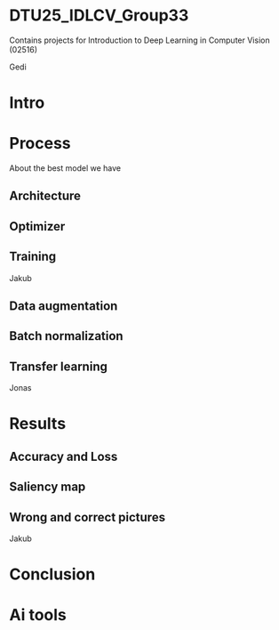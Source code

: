 # DTU25_IDLCV_Group33
Contains projects for Introduction to Deep Learning in Computer Vision (02516)

Gedi
# Intro
# Process
About the best model we have
## Architecture
## Optimizer
## Training
Jakub
## Data augmentation
## Batch normalization
## Transfer learning

Jonas 
# Results
## Accuracy and Loss
## Saliency map
## Wrong and correct pictures

Jakub
# Conclusion

# Ai tools
